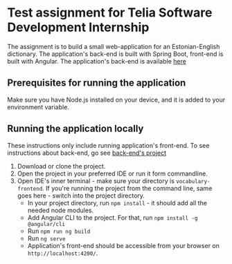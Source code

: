 # Test assignment for Telia Software Development Internship
The assignment is to build a small web-application for an Estonian-English dictionary.
The application's back-end is built with Spring Boot, front-end is built with Angular.
The application's back-end is available [here](https://github.com/anetaclaudia/vocabulary-backend)

## Prerequisites for running the application
Make sure you have Node.js installed on your device, and it is added to your environment variable.

## Running the application locally
These instructions only include running application's front-end. To see instructions about back-end, go see [back-end's project](https://github.com/anetaclaudia/vocabulary-backend)
1. Download or clone the project.
2. Open the project in your preferred IDE or run it form commandline.
3. Open IDE's inner terminal - make sure your directory is `vocabulary-frontend`. If you're running the project from the command line, same goes here - switch into the project directory.
   - In your project directory, run `npm install` - it should add all the needed node modules.
   - Add Angular CLI to the project. For that, run `npm install -g @angular/cli`
   - Run `npm run ng build`
   - Run `ng serve`
   - Application's front-end should be accessible from your browser on `http://localhost:4200/`. 


